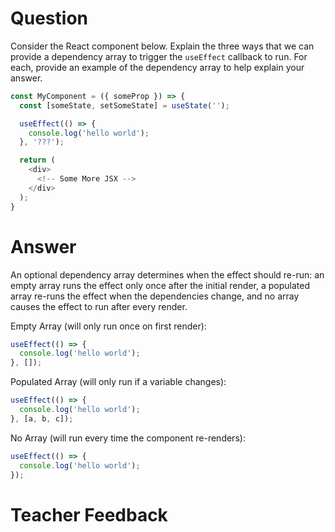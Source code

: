 # Question

Consider the React component below. Explain the three ways that we can provide a dependency array to trigger the `useEffect` callback to run. For each, provide an example of the dependency array to help explain your answer.

```js
const MyComponent = ({ someProp }) => {
  const [someState, setSomeState] = useState('');

  useEffect(() => {
    console.log('hello world');
  }, '???');

  return (
    <div>
      <!-- Some More JSX -->
    </div>
  );
}
```

# Answer
An optional dependency array determines when the effect should re-run: an empty array runs the effect only once after the initial render, a populated array re-runs the effect when the dependencies change, and no array causes the effect to run after every render. 

Empty Array (will only run once on first render):

```js
useEffect(() => {
  console.log('hello world');
}, []);
```

Populated Array (will only run if a variable changes): 

```js
useEffect(() => {
  console.log('hello world');
}, [a, b, c]);
```

No Array (will run every time the component re-renders): 
```js
useEffect(() => {
  console.log('hello world');
});
```

# Teacher Feedback
